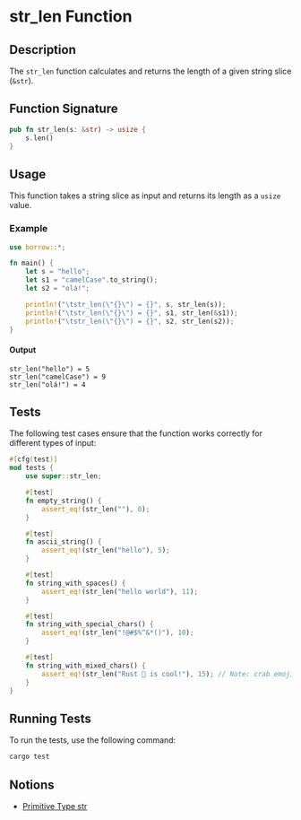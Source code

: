 # str_len Function

## Description

The `str_len` function calculates and returns the length of a given string slice (`&str`).

## Function Signature

```rust
pub fn str_len(s: &str) -> usize {
    s.len()
}
```

## Usage

This function takes a string slice as input and returns its length as a `usize` value.

### Example

```rust
use borrow::*;

fn main() {
    let s = "hello";
    let s1 = "camelCase".to_string();
    let s2 = "olá!";

    println!("\tstr_len(\"{}\") = {}", s, str_len(s));
    println!("\tstr_len(\"{}\") = {}", s1, str_len(&s1));
    println!("\tstr_len(\"{}\") = {}", s2, str_len(s2));
}
```

#### Output

```
str_len("hello") = 5
str_len("camelCase") = 9
str_len("olá!") = 4
```

## Tests

The following test cases ensure that the function works correctly for different types of input:

```rust
#[cfg(test)]
mod tests {
    use super::str_len;

    #[test]
    fn empty_string() {
        assert_eq!(str_len(""), 0);
    }

    #[test]
    fn ascii_string() {
        assert_eq!(str_len("hello"), 5);
    }

    #[test]
    fn string_with_spaces() {
        assert_eq!(str_len("hello world"), 11);
    }

    #[test]
    fn string_with_special_chars() {
        assert_eq!(str_len("!@#$%^&*()"), 10);
    }

    #[test]
    fn string_with_mixed_chars() {
        assert_eq!(str_len("Rust 🦀 is cool!"), 15); // Note: crab emoji is 4 bytes
    }
}
```

## Running Tests

To run the tests, use the following command:

```sh
cargo test
```

## Notions

- [Primitive Type str](https://doc.rust-lang.org/std/primitive.str.html)
